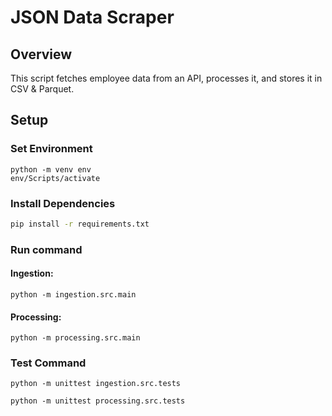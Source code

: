 # JSON Data Scraper

## Overview

This script fetches employee data from an API, processes it, and stores it in CSV & Parquet.

## Setup

### Set Environment

```
python -m venv env
env/Scripts/activate
```

### Install Dependencies

```sh
pip install -r requirements.txt
```

### Run command

#### Ingestion:

```
python -m ingestion.src.main

```

#### Processing:

```
python -m processing.src.main
```

### Test Command

```
python -m unittest ingestion.src.tests

```

```
python -m unittest processing.src.tests

```
